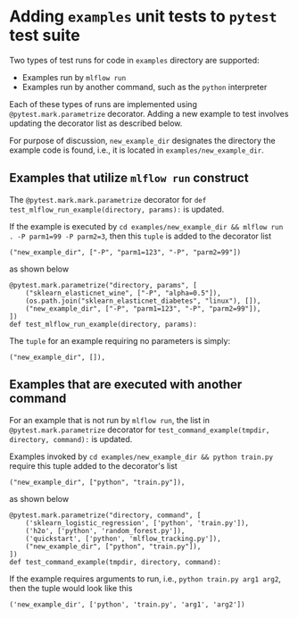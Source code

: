 # Adding `examples` unit tests to `pytest` test suite

Two types of test runs for code in `examples` directory are supported:
  * Examples run by `mlflow run`
  * Examples run by another command, such as the `python` interpreter

Each of these types of runs are implemented using `@pytest.mark.parametrize` decorator.  Adding a new
example to test involves updating the decorator list as described below.

For purpose of discussion, `new_example_dir` designates the
directory the example code is found, i.e., it is located in `examples/new_example_dir`.

## Examples that utilize `mlflow run` construct
The `@pytest.mark.mark.parametrize` decorator for `def test_mlflow_run_example(directory, params):`
is updated.

If the example is executed by `cd examples/new_example_dir && mlflow run . -P parm1=99 -P parm2=3`, then
this `tuple` is added to the decorator list
```
("new_example_dir", ["-P", "parm1=123", "-P", "parm2=99"])
```

as shown below

```
@pytest.mark.parametrize("directory, params", [
    ("sklearn_elasticnet_wine", ["-P", "alpha=0.5"]),
    (os.path.join("sklearn_elasticnet_diabetes", "linux"), []),
    ("new_example_dir", ["-P", "parm1=123", "-P", "parm2=99"]),
])
def test_mlflow_run_example(directory, params):
```

The `tuple` for an example requiring no parameters is simply:
```
("new_example_dir", []),
```


## Examples that are executed with another command
For an example that is not run by `mlflow run`, the list in
`@pytest.mark.parametrize` decorator for `test_command_example(tmpdir, directory, command):` is updated.

Examples invoked by `cd examples/new_example_dir && python train.py` require this tuple added
to the decorator's list
```
("new_example_dir", ["python", "train.py"]),
```

as shown below

```
@pytest.mark.parametrize("directory, command", [
    ('sklearn_logistic_regression', ['python', 'train.py']),
    ('h2o', ['python', 'random_forest.py']),
    ('quickstart', ['python', 'mlflow_tracking.py']),
    ("new_example_dir", ["python", "train.py"]),
])
def test_command_example(tmpdir, directory, command):
```

If the example requires arguments to run, i.e., `python train.py arg1 arg2`, then the
tuple would look like this
```
('new_example_dir', ['python', 'train.py', 'arg1', 'arg2'])
```
